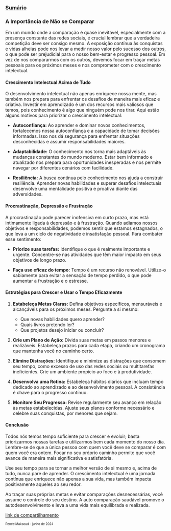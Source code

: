 ### [Sumário](<https://maksoud.github.io/Sumário>)

### A Importância de Não se Comparar

Em um mundo onde a comparação é quase inevitável, especialmente com a presença constante das redes sociais, é crucial lembrar que a verdadeira competição deve ser consigo mesmo. A exposição contínua às conquistas e vidas alheias pode nos levar a medir nosso valor pelo sucesso dos outros, o que pode ser prejudicial para o nosso bem-estar e progresso pessoal. Em vez de nos compararmos com os outros, devemos focar em traçar metas pessoais para os próximos meses e nos comprometer com o crescimento intelectual.

#### Crescimento Intelectual Acima de Tudo

O desenvolvimento intelectual não apenas enriquece nossa mente, mas também nos prepara para enfrentar os desafios de maneira mais eficaz e criativa. Investir em aprendizado é um dos recursos mais valiosos que temos, pois conhecimento é algo que ninguém pode nos tirar. Aqui estão alguns motivos para priorizar o crescimento intelectual:

- **Autoconfiança:** Ao aprender e dominar novos conhecimentos, fortalecemos nossa autoconfiança e a capacidade de tomar decisões informadas. Isso nos dá segurança para enfrentar situações desconhecidas e assumir responsabilidades maiores.

- **Adaptabilidade:** O conhecimento nos torna mais adaptáveis às mudanças constantes do mundo moderno. Estar bem informado e atualizado nos prepara para oportunidades inesperadas e nos permite navegar por diferentes cenários com facilidade.

- **Resiliência:** A busca contínua pelo conhecimento nos ajuda a construir resiliência. Aprender novas habilidades e superar desafios intelectuais desenvolve uma mentalidade positiva e proativa diante das adversidades.

#### Procrastinação, Depressão e Frustração

A procrastinação pode parecer inofensiva em curto prazo, mas está intimamente ligada à depressão e à frustração. Quando adiamos nossos objetivos e responsabilidades, podemos sentir que estamos estagnados, o que leva a um ciclo de negatividade e insatisfação pessoal. Para combater esse sentimento:

- **Priorize suas tarefas:** Identifique o que é realmente importante e urgente. Concentre-se nas atividades que têm maior impacto em seus objetivos de longo prazo.

- **Faça uso eficaz do tempo:** Tempo é um recurso não renovável. Utilize-o sabiamente para evitar a sensação de tempo perdido, o que pode aumentar a frustração e o estresse.

#### Estratégias para Crescer e Usar o Tempo Eficazmente

1. **Estabeleça Metas Claras:** Defina objetivos específicos, mensuráveis e alcançáveis para os próximos meses. Pergunte a si mesmo:
    - Que novas habilidades quero aprender?
    - Quais livros pretendo ler?
    - Que projetos desejo iniciar ou concluir?

2. **Crie um Plano de Ação:** Divida suas metas em passos menores e realizáveis. Estabeleça prazos para cada etapa, criando um cronograma que mantenha você no caminho certo.

3. **Elimine Distrações:** Identifique e minimize as distrações que consomem seu tempo, como excesso de uso das redes sociais ou multitarefas ineficientes. Crie um ambiente propício ao foco e à produtividade.

4. **Desenvolva uma Rotina:** Estabeleça hábitos diários que incluam tempo dedicado ao aprendizado e ao desenvolvimento pessoal. A consistência é chave para o progresso contínuo.

5. **Monitore Seu Progresso:** Revise regularmente seu avanço em relação às metas estabelecidas. Ajuste seus planos conforme necessário e celebre suas conquistas, por menores que sejam.

#### Conclusão

Todos nós temos tempo suficiente para crescer e evoluir; basta priorizarmos nossas tarefas e utilizarmos bem cada momento do nosso dia. Lembre-se de que a única pessoa com quem você deve se comparar é com quem você era ontem. Focar no seu próprio caminho permite que você avance de maneira mais significativa e satisfatória.

Use seu tempo para se tornar a melhor versão de si mesmo e, acima de tudo, nunca pare de aprender. O crescimento intelectual é uma jornada contínua que enriquece não apenas a sua vida, mas também impacta positivamente aqueles ao seu redor.

Ao traçar suas próprias metas e evitar comparações desnecessárias, você assume o controle do seu destino. A auto comparação saudável promove o autodesenvolvimento e leva a uma vida mais equilibrada e realizada.

[link de compartilhamento](<https://maksoud.github.io/Carreiras/A%20importância%20de%20não%20se%20comparar>)

<sup><sub>
Renée Maksoud - junho de 2024
</sub></sup>